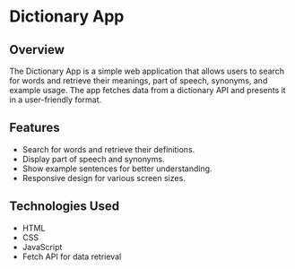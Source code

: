 # Dictionary App

## Overview
The Dictionary App is a simple web application that allows users to search for words and retrieve their meanings, part of speech, synonyms, and example usage. The app fetches data from a dictionary API and presents it in a user-friendly format.

## Features
- Search for words and retrieve their definitions.
- Display part of speech and synonyms.
- Show example sentences for better understanding.
- Responsive design for various screen sizes.

## Technologies Used
- HTML
- CSS
- JavaScript
- Fetch API for data retrieval
